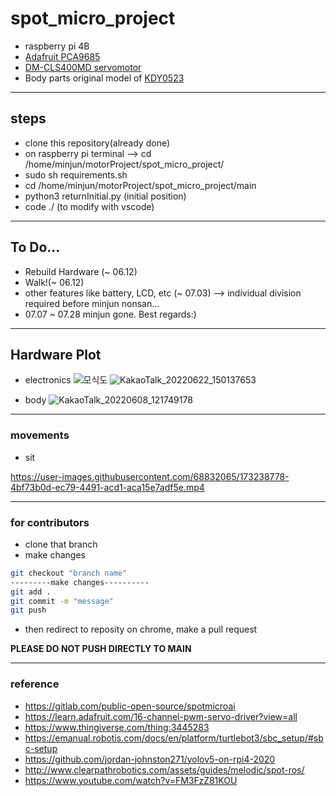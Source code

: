 # spot_micro_project
- raspberry pi 4B
- [Adafruit PCA9685](https://www.amazon.com/PCA9685/s?k=PCA9685)
- [DM-CLS400MD servomotor](https://www.devicemart.co.kr/goods/view?no=1324869)
- Body parts original model of [KDY0523](https://www.thingiverse.com/thing:3445283)
---
## steps
- clone this repository(already done)
- on raspberry pi terminal --> cd /home/minjun/motorProject/spot_micro_project/
- sudo sh requirements.sh
- cd /home/minjun/motorProject/spot_micro_project/main
- python3 returnInitial.py (initial position)
- code ./ (to modify with vscode)
---
## To Do...
- Rebuild Hardware (~ 06.12)
- Walk!(~ 06.12)
- other features like battery, LCD, etc (~ 07.03)
 --> individual division required before minjun nonsan...
- 07.07 ~ 07.28 minjun gone. Best regards:) 
---
## Hardware Plot
- electronics
![모식도](https://user-images.githubusercontent.com/68832065/172523955-014323d6-6b71-4081-909f-5676dc2463ff.jpg)
![KakaoTalk_20220622_150137653](https://user-images.githubusercontent.com/68832065/174955132-6d568d03-b8f3-4683-9bd5-18b6a60a6215.jpg)

- body
![KakaoTalk_20220608_121749178](https://user-images.githubusercontent.com/68832065/172524383-22f68d02-c0e9-4a5e-ae85-4bd4263f74de.jpg)

---
### movements
- sit

https://user-images.githubusercontent.com/68832065/173238778-4bf73b0d-ec79-4491-acd1-aca15e7adf5e.mp4

---
### for contributors
- clone that branch
- make changes

```bash
git checkout "branch name"
---------make changes----------
git add .
git commit -m "message"
git push 
```

- then redirect to reposity on chrome, make a pull request

**PLEASE DO NOT PUSH DIRECTLY TO MAIN**

---
### reference
- https://gitlab.com/public-open-source/spotmicroai
- https://learn.adafruit.com/16-channel-pwm-servo-driver?view=all
- https://www.thingiverse.com/thing:3445283
- https://emanual.robotis.com/docs/en/platform/turtlebot3/sbc_setup/#sbc-setup
- https://github.com/jordan-johnston271/yolov5-on-rpi4-2020
- http://www.clearpathrobotics.com/assets/guides/melodic/spot-ros/
- https://www.youtube.com/watch?v=FM3FzZ81KOU

